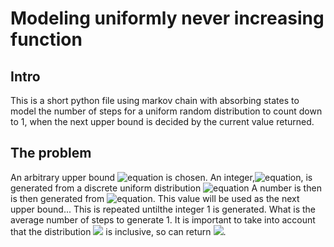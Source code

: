 # Modeling uniformly never increasing function

## Intro
This is a short python file using markov chain with absorbing states to model the number of steps for a uniform random distribution to count down to 1, when the next upper bound is decided by the current value returned.

## The problem
An arbitrary upper bound ![equation](https://latex.codecogs.com/svg.image?x_%7B0%7D) is chosen. An integer,![equation](https://latex.codecogs.com/svg.image?x_%7Bt%7D), is generated from a discrete uniform distribution ![equation](https://latex.codecogs.com/svg.image?U\{1,x_0\}) A number is then is then generated from ![equation](https://latex.codecogs.com/svg.image?U%5C%7B1,x_1%5C%7D). This value will be used as the next upper bound...
This is repeated untilthe integer 1 is generated. What is the average number of steps to generate 1. It is important to take into account that the distribution
<img src="https://latex.codecogs.com/gif.latex?O_t=\text {U~(1,x)} t " /> is inclusive, so can return 
<img src="https://latex.codecogs.com/gif.latex?O_t=\text {x} t " />.
